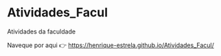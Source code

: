 # Atividades_Facul
Atividades da faculdade 

Naveque por aqui 👉 https://henrique-estrela.github.io/Atividades_Facul/
